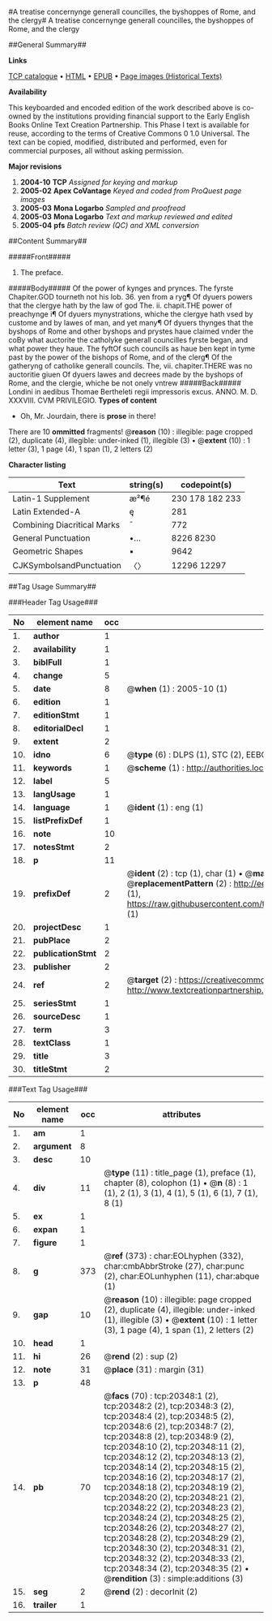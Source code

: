 #A treatise concernynge generall councilles, the byshoppes of Rome, and the clergy#
A treatise concernynge generall councilles, the byshoppes of Rome, and the clergy

##General Summary##

**Links**

[TCP catalogue](http://www.ota.ox.ac.uk/tcp/)  • 
[HTML](http://tei.it.ox.ac.uk/tcp/Texts-HTML/free/A68/A68827.html)  • 
[EPUB](http://tei.it.ox.ac.uk/tcp/Texts-EPUB/free/A68/A68827.epub) • 
[Page images (Historical Texts)](https://data.historicaltexts.jisc.ac.uk/view?pubId=eebo-99854893e&pageId=eebo-99854893e-20348-1)

**Availability**

This keyboarded and encoded edition of the
	       work described above is co-owned by the institutions
	       providing financial support to the Early English Books
	       Online Text Creation Partnership. This Phase I text is
	       available for reuse, according to the terms of Creative
	       Commons 0 1.0 Universal. The text can be copied,
	       modified, distributed and performed, even for
	       commercial purposes, all without asking permission.

**Major revisions**

1. __2004-10__ __TCP__ *Assigned for keying and markup*
1. __2005-02__ __Apex CoVantage__ *Keyed and coded from ProQuest page images*
1. __2005-03__ __Mona Logarbo__ *Sampled and proofread*
1. __2005-03__ __Mona Logarbo__ *Text and markup reviewed and edited*
1. __2005-04__ __pfs__ *Batch review (QC) and XML conversion*

##Content Summary##

#####Front#####

1. The preface.

#####Body#####
Of the power of kynges and prynces. The fyrste Chapiter.GOD tourneth not his Iob. 36. yen from a ryg¶ Of dyuers powers that the clergye hath by the law of god The. ii. chapit.THE power of preachynge i¶ Of dyuers mynystrations, whiche the clergye hath vsed by custome and by lawes of man, and yet many¶ Of dyuers thynges that the byshops of Rome and other byshops and prystes haue claimed vnder the coBy what auctorite the catholyke generall councilles fyrste began, and what power they haue. The fyftOf such councils as haue ben kept in tyme past by the power of the bishops of Rome, and of the clerg¶ Of the gatheryng of catholike generall councils. The, vii. chapiter.THERE was no auctoritie giuen Of dyuers lawes and decrees made by the byshops of Rome, and the clergie, whiche be not onely vntrew
#####Back#####
Londini in aedibus Thomae Bertheleti regii impressoris excus. ANNO. M. D. XXXVIII. CVM PRIVILEGIO.
**Types of content**

  * Oh, Mr. Jourdain, there is **prose** in there!

There are 10 **ommitted** fragments! 
 @__reason__ (10) : illegible: page cropped (2), duplicate (4), illegible: under-inked (1), illegible (3)  •  @__extent__ (10) : 1 letter (3), 1 page (4), 1 span (1), 2 letters (2)

**Character listing**


|Text|string(s)|codepoint(s)|
|---|---|---|
|Latin-1 Supplement|æ²¶é|230 178 182 233|
|Latin Extended-A|ę|281|
|Combining             Diacritical Marks|̄|772|
|General Punctuation|•…|8226 8230|
|Geometric Shapes|▪|9642|
|CJKSymbolsandPunctuation|〈〉|12296 12297|

##Tag Usage Summary##

###Header Tag Usage###

|No|element name|occ|attributes|
|---|---|---|---|
|1.|__author__|1||
|2.|__availability__|1||
|3.|__biblFull__|1||
|4.|__change__|5||
|5.|__date__|8| @__when__ (1) : 2005-10 (1)|
|6.|__edition__|1||
|7.|__editionStmt__|1||
|8.|__editorialDecl__|1||
|9.|__extent__|2||
|10.|__idno__|6| @__type__ (6) : DLPS (1), STC (2), EEBO-CITATION (1), PROQUEST (1), VID (1)|
|11.|__keywords__|1| @__scheme__ (1) : http://authorities.loc.gov/ (1)|
|12.|__label__|5||
|13.|__langUsage__|1||
|14.|__language__|1| @__ident__ (1) : eng (1)|
|15.|__listPrefixDef__|1||
|16.|__note__|10||
|17.|__notesStmt__|2||
|18.|__p__|11||
|19.|__prefixDef__|2| @__ident__ (2) : tcp (1), char (1)  •  @__matchPattern__ (2) : ([0-9\-]+):([0-9IVX]+) (1), (.+) (1)  •  @__replacementPattern__ (2) : http://eebo.chadwyck.com/downloadtiff?vid=$1&page=$2 (1), https://raw.githubusercontent.com/textcreationpartnership/Texts/master/tcpchars.xml#$1 (1)|
|20.|__projectDesc__|1||
|21.|__pubPlace__|2||
|22.|__publicationStmt__|2||
|23.|__publisher__|2||
|24.|__ref__|2| @__target__ (2) : https://creativecommons.org/publicdomain/zero/1.0/ (1), http://www.textcreationpartnership.org/docs/. (1)|
|25.|__seriesStmt__|1||
|26.|__sourceDesc__|1||
|27.|__term__|3||
|28.|__textClass__|1||
|29.|__title__|3||
|30.|__titleStmt__|2||


###Text Tag Usage###

|No|element name|occ|attributes|
|---|---|---|---|
|1.|__am__|1||
|2.|__argument__|8||
|3.|__desc__|10||
|4.|__div__|11| @__type__ (11) : title_page (1), preface (1), chapter (8), colophon (1)  •  @__n__ (8) : 1 (1), 2 (1), 3 (1), 4 (1), 5 (1), 6 (1), 7 (1), 8 (1)|
|5.|__ex__|1||
|6.|__expan__|1||
|7.|__figure__|1||
|8.|__g__|373| @__ref__ (373) : char:EOLhyphen (332), char:cmbAbbrStroke (27), char:punc (2), char:EOLunhyphen (11), char:abque (1)|
|9.|__gap__|10| @__reason__ (10) : illegible: page cropped (2), duplicate (4), illegible: under-inked (1), illegible (3)  •  @__extent__ (10) : 1 letter (3), 1 page (4), 1 span (1), 2 letters (2)|
|10.|__head__|1||
|11.|__hi__|26| @__rend__ (2) : sup (2)|
|12.|__note__|31| @__place__ (31) : margin (31)|
|13.|__p__|48||
|14.|__pb__|70| @__facs__ (70) : tcp:20348:1 (2), tcp:20348:2 (2), tcp:20348:3 (2), tcp:20348:4 (2), tcp:20348:5 (2), tcp:20348:6 (2), tcp:20348:7 (2), tcp:20348:8 (2), tcp:20348:9 (2), tcp:20348:10 (2), tcp:20348:11 (2), tcp:20348:12 (2), tcp:20348:13 (2), tcp:20348:14 (2), tcp:20348:15 (2), tcp:20348:16 (2), tcp:20348:17 (2), tcp:20348:18 (2), tcp:20348:19 (2), tcp:20348:20 (2), tcp:20348:21 (2), tcp:20348:22 (2), tcp:20348:23 (2), tcp:20348:24 (2), tcp:20348:25 (2), tcp:20348:26 (2), tcp:20348:27 (2), tcp:20348:28 (2), tcp:20348:29 (2), tcp:20348:30 (2), tcp:20348:31 (2), tcp:20348:32 (2), tcp:20348:33 (2), tcp:20348:34 (2), tcp:20348:35 (2)  •  @__rendition__ (3) : simple:additions (3)|
|15.|__seg__|2| @__rend__ (2) : decorInit (2)|
|16.|__trailer__|1||
